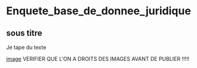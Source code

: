 # Enquete_base_de_donnee_juridique
## sous titre

Je tape du texte 

[image](https://upload.wikimedia.org/wikipedia/commons/thumb/3/3a/Cat03.jpg/1200px-Cat03.jpg)
VERIFIER QUE L'ON A DROITS DES IMAGES AVANT DE PUBLIER !!!!! 

